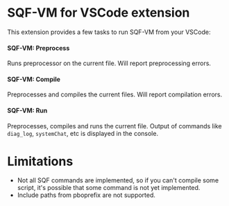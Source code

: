 # SQF-VM for VSCode extension

This extension provides a few tasks to run SQF-VM from your VSCode:

#### SQF-VM: Preprocess
Runs preprocessor on the current file. Will report preprocessing errors.

#### SQF-VM: Compile
Preprocesses and compiles the current files. Will report compilation errors.

#### SQF-VM: Run
Preprocesses, compiles and runs the current file. Output of commands like `diag_log`, `systemChat`, etc is displayed in the console.

# Limitations
- Not all SQF commands are implemented, so if you can't compile some script, it's possible that some command is not yet implemented.
- Include paths from pboprefix are not supported.
